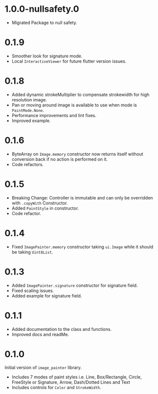 # 1.0.0-nullsafety.0
- Migrated Package to null safety. 

# 0.1.9

- Smoother look for signature mode.
- Local `InteractiveViewer` for future flutter version issues. 

# 0.1.8

- Added dynamic strokeMultiplier to compensate strokewidth for high resolution image.
- Pan or moving around image is available to use when mode is `PaintMode.None`. 
- Performance improvements and lint fixes. 
- Improved example. 

# 0.1.6

- ByteArray on `Image.memory` constructor now returns itself without conversion back if no action is performed on it.
- Code refactors.

# 0.1.5

- Breaking Change: Controller is immutable and can only be overridden with `.copyWith` Constructor.
- Added `PaintStyle` in constructor.
- Code refactor.

# 0.1.4

- Fixed `ImagePainter.memory` constructor taking `ui.Image` while it should be taking `Uint8List`. 

# 0.1.3

- Added `ImagePainter.signature` constructor for signature field. 
- Fixed scaling issues.
- Added example for signature field. 

# 0.1.1

- Added documentation to the class and functions.
- Improved docs and readMe.

# 0.1.0

Initial version of `image_painter` library.
 - Includes 7 modes of paint styles i.e. Line, Box/Rectangle, Circle, FreeStyle or Signature, Arrow, Dash/Dotted Lines and Text 
 - Includes controls for `Color` and `StrokeWidth`.